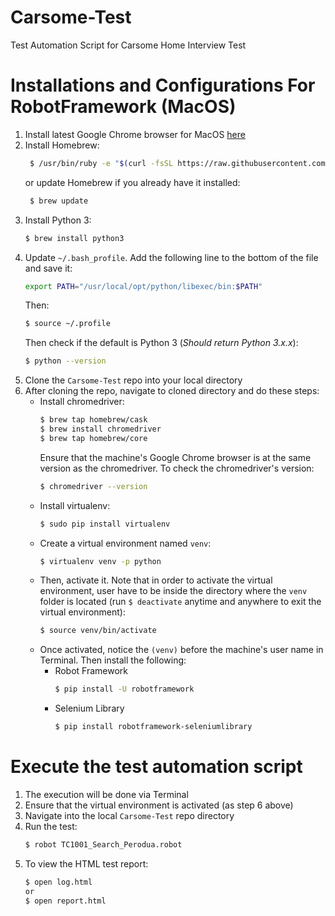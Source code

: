 # Carsome-Test
Test Automation Script for Carsome Home Interview Test

# Installations and Configurations For RobotFramework (MacOS)

1. Install latest Google Chrome browser for MacOS [here](https://www.google.com/chrome/)
2. Install Homebrew:
   ```bash
    $ /usr/bin/ruby -e "$(curl -fsSL https://raw.githubusercontent.com/Homebrew/install/master/install)"
   ```
   or update Homebrew if you already have it installed:
   ```bash
    $ brew update
   ```
3. Install Python 3:
   ```bash
   $ brew install python3
   ```
4. Update `~/.bash_profile`. Add the following line to the bottom of the file and save it:
   ```bash
   export PATH="/usr/local/opt/python/libexec/bin:$PATH"
   ```
   Then:
   ```bash
   $ source ~/.profile
   ```
   Then check if the default is Python 3 (*Should return Python 3.x.x*):
   ```bash
   $ python --version
   ```
5. Clone the `Carsome-Test` repo into your local directory
6. After cloning the repo, navigate to cloned directory and do these steps:
   - Install chromedriver:
     ```bash
     $ brew tap homebrew/cask
     $ brew install chromedriver
     $ brew tap homebrew/core
     ```
     Ensure that the machine's Google Chrome browser is at the same version as the chromedriver. To check the chromedriver's version:
     ```bash
     $ chromedriver --version
     ```
   - Install virtualenv:
     ```bash
     $ sudo pip install virtualenv
     ```
   - Create a virtual environment named `venv`:
     ```bash
     $ virtualenv venv -p python
     ```
   - Then, activate it. Note that in order to activate the virtual environment, user have to be inside the directory where the `venv` folder is located 
     (run `$ deactivate` anytime and anywhere to exit the virtual environment):
     ```bash
     $ source venv/bin/activate
     ```
   - Once activated, notice the `(venv)` before the machine's user name in Terminal. Then install the following:
     - Robot Framework
       ```bash
       $ pip install -U robotframework
       ```
     - Selenium Library
       ```bash
       $ pip install robotframework-seleniumlibrary
       ```
# Execute the test automation script
1. The execution will be done via Terminal
2. Ensure that the virtual environment is activated (as step 6 above)
3. Navigate into the local `Carsome-Test` repo directory
4. Run the test:
   ```bash
   $ robot TC1001_Search_Perodua.robot
   ```
5. To view the HTML test report:
   ```bash
   $ open log.html
   or
   $ open report.html
   ```